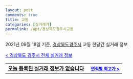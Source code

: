```yaml
---
layout: post
comments: true
title: 교동
categories: [실거래가]
permalink: /apt/경상북도경주시교동
---
```


2021년 09월 18일 기준, <a href="/apt/경상북도경주시">경상북도경주시</a> 교동 한달간 실거래 정보

<a style="color: blue;" href="/apt/경상북도경주시">< 경상북도 경주시 전체 실거래 정보</a>
<!---- start ---->
<table>
  <tr>
    <td colspan="4" style="font-weight: bold;"><a href="/apt/경상북도경주시교동{name_without_space}">오늘 등록된 실거래 정보가 없습니다</a> &nbsp;&nbsp;&nbsp; <a style="color: blue; font-size: smaller;" href="/apt/경상북도경주시교동{name_without_space}">면적별 최고가 ></a></td>
  </tr>
    
</table>
<!---- end ---->
    